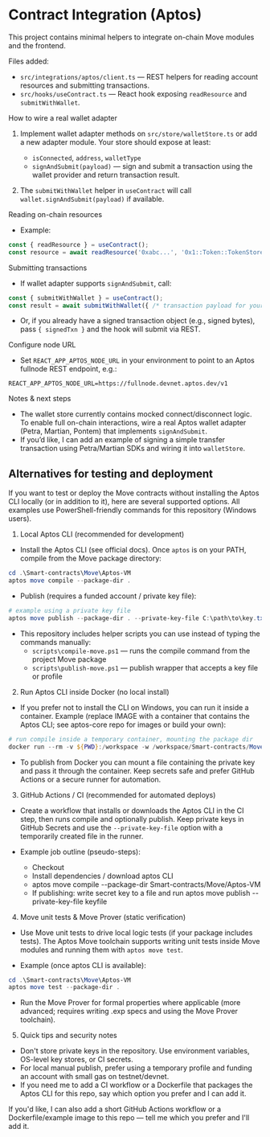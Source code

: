 # Contract Integration (Aptos)

This project contains minimal helpers to integrate on-chain Move modules and the frontend.

Files added:

- `src/integrations/aptos/client.ts` — REST helpers for reading account resources and submitting transactions.
- `src/hooks/useContract.ts` — React hook exposing `readResource` and `submitWithWallet`.

How to wire a real wallet adapter

1. Implement wallet adapter methods on `src/store/walletStore.ts` or add a new adapter module. Your store should expose at least:
   - `isConnected`, `address`, `walletType`
   - `signAndSubmit(payload)` — sign and submit a transaction using the wallet provider and return transaction result.

2. The `submitWithWallet` helper in `useContract` will call `wallet.signAndSubmit(payload)` if available.

Reading on-chain resources

- Example:

```ts
const { readResource } = useContract();
const resource = await readResource('0xabc...', '0x1::Token::TokenStore');
```

Submitting transactions

- If wallet adapter supports `signAndSubmit`, call:

```ts
const { submitWithWallet } = useContract();
const result = await submitWithWallet({ /* transaction payload for your wallet */ });
```

- Or, if you already have a signed transaction object (e.g., signed bytes), pass `{ signedTxn }` and the hook will submit via REST.

Configure node URL

- Set `REACT_APP_APTOS_NODE_URL` in your environment to point to an Aptos fullnode REST endpoint, e.g.:

```
REACT_APP_APTOS_NODE_URL=https://fullnode.devnet.aptos.dev/v1
```

Notes & next steps

- The wallet store currently contains mocked connect/disconnect logic. To enable full on-chain interactions, wire a real Aptos wallet adapter (Petra, Martian, Pontem) that implements `signAndSubmit`.
- If you’d like, I can add an example of signing a simple transfer transaction using Petra/Martian SDKs and wiring it into `walletStore`.

## Alternatives for testing and deployment

If you want to test or deploy the Move contracts without installing the Aptos CLI locally (or in addition to it), here are several supported options. All examples use PowerShell-friendly commands for this repository (Windows users).

1) Local Aptos CLI (recommended for development)

- Install the Aptos CLI (see official docs). Once `aptos` is on your PATH, compile from the Move package directory:

```powershell
cd .\Smart-contracts\Move\Aptos-VM
aptos move compile --package-dir .
```

- Publish (requires a funded account / private key file):

```powershell
# example using a private key file
aptos move publish --package-dir . --private-key-file C:\path\to\key.txt --assume-yes --node-url https://fullnode.devnet.aptos.dev
```

- This repository includes helper scripts you can use instead of typing the commands manually:
   - `scripts\compile-move.ps1` — runs the compile command from the project Move package
   - `scripts\publish-move.ps1` — publish wrapper that accepts a key file or profile

2) Run Aptos CLI inside Docker (no local install)

- If you prefer not to install the CLI on Windows, you can run it inside a container. Example (replace IMAGE with a container that contains the Aptos CLI; see aptos-core repo for images or build your own):

```powershell
# run compile inside a temporary container, mounting the package dir
docker run --rm -v ${PWD}:/workspace -w /workspace/Smart-contracts/Move/Aptos-VM IMAGE_NAME aptos move compile --package-dir .
```

- To publish from Docker you can mount a file containing the private key and pass it through the container. Keep secrets safe and prefer GitHub Actions or a secure runner for automation.

3) GitHub Actions / CI (recommended for automated deploys)

- Create a workflow that installs or downloads the Aptos CLI in the CI step, then runs compile and optionally publish. Keep private keys in GitHub Secrets and use the `--private-key-file` option with a temporarily created file in the runner.

- Example job outline (pseudo-steps):
   - Checkout
   - Install dependencies / download aptos CLI
   - aptos move compile --package-dir Smart-contracts/Move/Aptos-VM
   - If publishing: write secret key to a file and run aptos move publish --private-key-file keyfile

4) Move unit tests & Move Prover (static verification)

- Use Move unit tests to drive local logic tests (if your package includes tests). The Aptos Move toolchain supports writing unit tests inside Move modules and running them with `aptos move test`.

- Example (once aptos CLI is available):

```powershell
cd .\Smart-contracts\Move\Aptos-VM
aptos move test --package-dir .
```

- Run the Move Prover for formal properties where applicable (more advanced; requires writing .exp specs and using the Move Prover toolchain).

5) Quick tips and security notes

- Don't store private keys in the repository. Use environment variables, OS-level key stores, or CI secrets.
- For local manual publish, prefer using a temporary profile and funding an account with small gas on testnet/devnet.
- If you need me to add a CI workflow or a Dockerfile that packages the Aptos CLI for this repo, say which option you prefer and I can add it.

If you'd like, I can also add a short GitHub Actions workflow or a Dockerfile/example image to this repo — tell me which you prefer and I'll add it.
